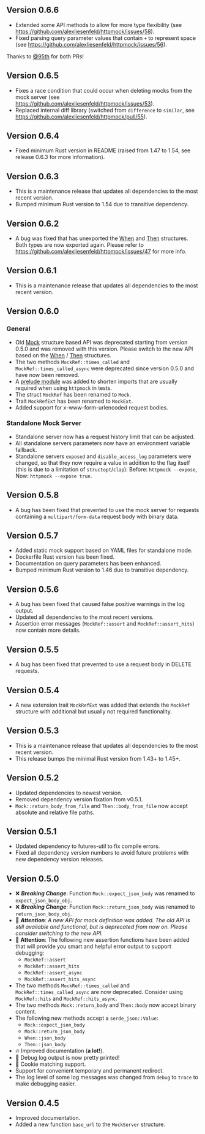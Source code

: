 ## Version 0.6.6
- Extended some API methods to allow for more type flexibility (see https://github.com/alexliesenfeld/httpmock/issues/58).
- Fixed parsing query parameter values that contain `+` to represent space (see https://github.com/alexliesenfeld/httpmock/issues/56).

Thanks to [@95th](https://github.com/95th) for both PRs!

## Version 0.6.5
- Fixes a race condition that could occur when deleting mocks from the mock server (see https://github.com/alexliesenfeld/httpmock/issues/53).
- Replaced internal diff library (switched from `difference` to `similar`, see https://github.com/alexliesenfeld/httpmock/pull/55). 

## Version 0.6.4
- Fixed minimum Rust version in README (raised from 1.47 to 1.54, see release 0.6.3 for more information).

## Version 0.6.3
- This is a maintenance release that updates all dependencies to the most recent version.
- Bumped minimum Rust version to 1.54 due to transitive dependency.

## Version 0.6.2
- A bug was fixed that has unexported the [When](https://docs.rs/httpmock/0.5.8/httpmock/struct.When.html) and
  [Then](https://docs.rs/httpmock/0.5.8/httpmock/struct.When.html) structures. Both types are now exported again.
  Please refer to https://github.com/alexliesenfeld/httpmock/issues/47 for more info.
  
## Version 0.6.1
- This is a maintenance release that updates all dependencies to the most recent version.

## Version 0.6.0
### General
- Old [Mock](https://docs.rs/httpmock/0.4.5/httpmock/struct.Mock.html) structure based API was deprecated 
  starting from version 0.5.0 and was removed with this version. Please switch to the new API based on the 
  [When](https://docs.rs/httpmock/0.5.8/httpmock/struct.When.html) / 
  [Then](https://docs.rs/httpmock/0.5.8/httpmock/struct.When.html) structures.
- The two methods `MockRef::times_called` and `MockRef::times_called_async` were deprecated since version 0.5.0 and 
  have now been removed.
- A [prelude module](https://github.com/alexliesenfeld/httpmock#getting-started) was added to shorten imports 
  that are usually required when using `httpmock` in tests.
- The struct `MockRef` has been renamed to `Mock`. 
- Trait `MockRefExt` has been renamed to `MockExt`.
- Added support for x-www-form-urlencoded request bodies.

### Standalone Mock Server
- Standalone server now has a request history limit that can be adjusted.
- All standalone servers parameters now have an environment variable fallback.
- Standalone servers `exposed` and `disable_access_log` parameters were changed, so that they now require a value 
  in addition to the flag itself (this is due to a limitation of `structopt`/`clap`): 
  Before: `httpmock --expose`, Now: `httpmock --expose true`.

## Version 0.5.8
- A bug has been fixed that prevented to use the mock server for requests containing a `multipart/form-data` 
  request body with binary data.

## Version 0.5.7
- Added static mock support based on YAML files for standalone mode.
- Dockerfile Rust version has been fixed.
- Documentation on query parameters has been enhanced.
- Bumped minimum Rust version to 1.46 due to transitive dependency.

## Version 0.5.6 
- A bug has been fixed that caused false positive warnings in the log output.
- Updated all dependencies to the most recent versions.
- Assertion error messages (`MockRef::assert` and `MockRef::assert_hits`) now contain more details.

## Version 0.5.5
- A bug has been fixed that prevented to use a request body in DELETE requests.  

## Version 0.5.4
- A new extension trait `MockRefExt` was added that extends the `MockRef` structure with additional but usually 
not required functionality.  

## Version 0.5.3
- This is a maintenance release that updates all dependencies to the most recent version.
- This release bumps the minimal Rust version from 1.43+ to 1.45+.

## Version 0.5.2
- Updated dependencies to newest version.
- Removed dependency version fixation from v0.5.1.
- `Mock::return_body_from_file` and `Then::body_from_file` now accept absolute and relative file paths.
 
## Version 0.5.1
- Updated dependency to futures-util to fix compile errors.
- Fixed all dependency version numbers to avoid future problems with new dependency version releases.

## Version 0.5.0
- ❌ _**Breaking Change**_: Function `Mock::expect_json_body` was renamed to `expect_json_body_obj`.
- ❌ _**Breaking Change**_: Function `Mock::return_json_body` was renamed to `return_json_body_obj`.
- 🚀 _**Attention**: A new API for mock definition was added. The old API is still available and functional, 
but is deprecated from now on. Please consider switching to the new API._
- 🚀 **Attention**: The following new assertion functions have been added that will provide you smart and helpful 
error output to support debugging:
    - `MockRef::assert`
    - `MockRef::assert_hits`
    - `MockRef::assert_async`
    - `MockRef::assert_hits_async`
- The two methods `MockRef::times_called` and `MockRef::times_called_async` are now deprecated. Consider using
`MockRef::hits` and `MockRef::hits_async`.
- The two methods `Mock::return_body` and `Then::body` now accept binary content.
- The following new methods accept a `serde_json::Value`:
    - `Mock::expect_json_body`
    - `Mock::return_json_body`
    - `When::json_body`
    - `Then::json_body`
- 🔥 Improved documentation (**a lot!**).
- 👏 Debug log output is now pretty printed! 
- 🍪 Cookie matching support.
- Support for convenient temporary and permanent redirect.
- The log level of some log messages was changed from `debug` to `trace` to make debugging easier.

## Version 0.4.5
- Improved documentation.
- Added a new function `base_url` to the `MockServer` structure.
